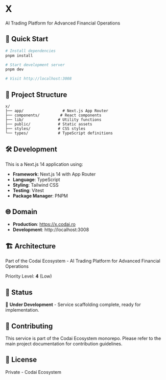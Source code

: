 # X

AI Trading Platform for Advanced Financial Operations

## 🚀 Quick Start

```bash
# Install dependencies
pnpm install

# Start development server
pnpm dev

# Visit http://localhost:3008
```

## 📁 Project Structure

```
x/
├── app/                 # Next.js App Router
├── components/         # React components
├── lib/               # Utility functions
├── public/            # Static assets
├── styles/            # CSS styles
└── types/             # TypeScript definitions
```

## 🛠️ Development

This is a Next.js 14 application using:

- **Framework**: Next.js 14 with App Router
- **Language**: TypeScript
- **Styling**: Tailwind CSS
- **Testing**: Vitest
- **Package Manager**: PNPM

## 🌐 Domain

- **Production**: https://x.codai.ro
- **Development**: http://localhost:3008

## 🏗️ Architecture

Part of the Codai Ecosystem - AI Trading Platform for Advanced Financial Operations

Priority Level: **4** (Low)

## 📝 Status

🚧 **Under Development** - Service scaffolding complete, ready for implementation.

## 🤝 Contributing

This service is part of the Codai Ecosystem monorepo. Please refer to the main project documentation for contribution guidelines.

## 📄 License

Private - Codai Ecosystem
